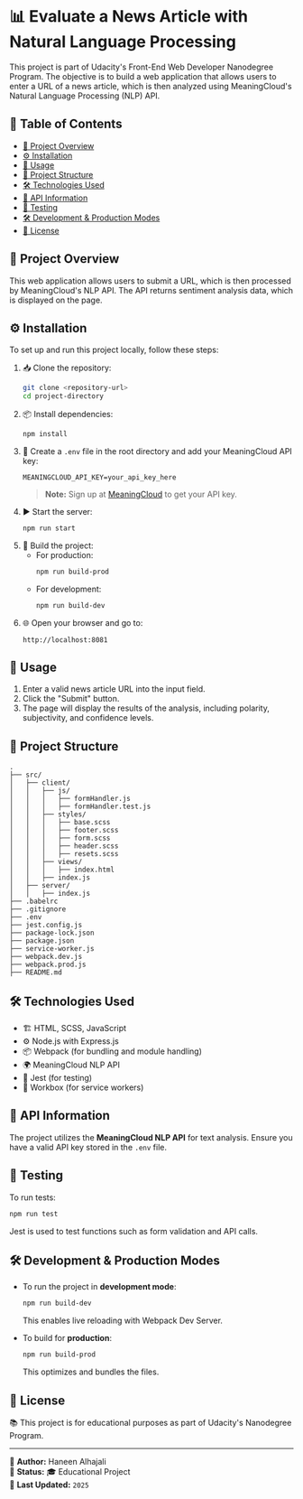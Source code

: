 # 📊 Evaluate a News Article with Natural Language Processing

This project is part of Udacity's Front-End Web Developer Nanodegree Program. The objective is to build a web application that allows users to enter a URL of a news article, which is then analyzed using MeaningCloud's Natural Language Processing (NLP) API.

## 📑 Table of Contents

- [📖 Project Overview](#-project-overview)
- [⚙️ Installation](#-installation)
- [🚀 Usage](#-usage)
- [📂 Project Structure](#-project-structure)
- [🛠 Technologies Used](#-technologies-used)
- [🔑 API Information](#-api-information)
- [🧪 Testing](#-testing)
- [🛠 Development & Production Modes](#-development--production-modes)
- [📜 License](#-license)

## 📖 Project Overview

This web application allows users to submit a URL, which is then processed by MeaningCloud's NLP API. The API returns sentiment analysis data, which is displayed on the page.

## ⚙️ Installation

To set up and run this project locally, follow these steps:

1. 📥 Clone the repository:
   ```bash
   git clone <repository-url>
   cd project-directory
   ```
2. 📦 Install dependencies:
   ```bash
   npm install
   ```
3. 🔑 Create a `.env` file in the root directory and add your MeaningCloud API key:
   ```
   MEANINGCLOUD_API_KEY=your_api_key_here
   ```
   > **Note:** Sign up at [MeaningCloud](https://www.meaningcloud.com/) to get your API key.
4. ▶️ Start the server:
   ```bash
   npm run start
   ```
5. 🔧 Build the project:
     - For production:
        ```bash
       npm run build-prod
        ```
     - For development:
        ```bash
        npm run build-dev 
        ```
6. 🌐 Open your browser and go to:
   ```
   http://localhost:8081
   ```

## 🚀 Usage

1. Enter a valid news article URL into the input field.
2. Click the "Submit" button.
3. The page will display the results of the analysis, including polarity, subjectivity, and confidence levels.

## 📂 Project Structure

```
.
├── src/
│   ├── client/
│   │   ├── js/
│   │   │   ├── formHandler.js
│   │   │   ├── formHandler.test.js
│   │   ├── styles/
│   │   │   ├── base.scss
│   │   │   ├── footer.scss
│   │   │   ├── form.scss
│   │   │   ├── header.scss
│   │   │   ├── resets.scss
│   │   ├── views/
│   │   │   ├── index.html
│   │   ├── index.js
│   ├── server/
│   │   ├── index.js
├── .babelrc
├── .gitignore
├── .env
├── jest.config.js
├── package-lock.json
├── package.json
├── service-worker.js
├── webpack.dev.js
├── webpack.prod.js
├── README.md
```

## 🛠 Technologies Used
- 🏗 HTML, SCSS, JavaScript
- ⚙️ Node.js with Express.js
- 📦 Webpack (for bundling and module handling)
- 🌍 MeaningCloud NLP API
- 🧪 Jest (for testing)
- 🔄 Workbox (for service workers)

## 🔑 API Information

The project utilizes the **MeaningCloud NLP API** for text analysis. Ensure you have a valid API key stored in the `.env` file.

## 🧪 Testing

To run tests:

```bash
npm run test
```

Jest is used to test functions such as form validation and API calls.

## 🛠 Development & Production Modes

- To run the project in **development mode**:

  ```bash
  npm run build-dev 
  ```

  This enables live reloading with Webpack Dev Server.

- To build for **production**:

  ```bash
  npm run build-prod
  ```

  This optimizes and bundles the files.

## 📜 License
📚 This project is for educational purposes as part of Udacity's Nanodegree Program.

---

🔗 **Author:** Haneen Alhajali  
📌 **Status:** 🎓 Educational Project  
📅 **Last Updated:** `2025` 